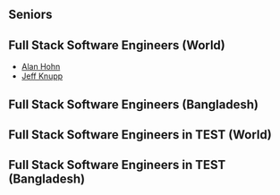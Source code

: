 ## Seniors

## Full Stack Software Engineers (World)

* [Alan Hohn](http://blog.anvard.org/articles/)
* [Jeff Knupp](https://jeffknupp.com/)

## Full Stack Software Engineers (Bangladesh)


## Full Stack Software Engineers in TEST (World)

## Full Stack Software Engineers in TEST (Bangladesh)
